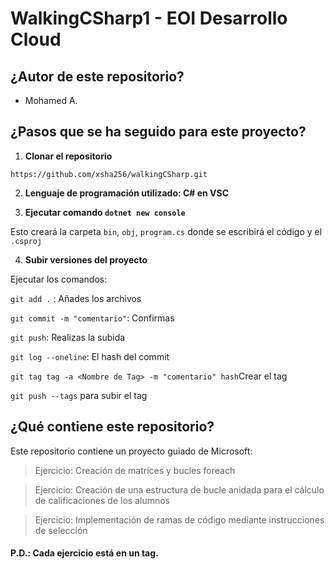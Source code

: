 # WalkingCSharp1 - EOI Desarrollo Cloud

## ¿Autor de este repositorio?

- Mohamed A.

## ¿Pasos que se ha seguido para este proyecto?

1. **Clonar el repositorio**

`https://github.com/xsha256/walkingCSharp.git`

2. **Lenguaje de programación utilizado: C# en VSC**

3. **Ejecutar comando `dotnet new console`**

Esto creará la carpeta `bin`, `obj`, `program.cs` donde se escribirá el código y el `.csproj`

4. **Subir versiones del proyecto**

Ejecutar los comandos:

```git add .``` : Añades los archivos

```git commit -m "comentario"```: Confirmas

```git push```: Realizas la subida

```git log --oneline```: El hash del commit

```git tag tag -a <Nombre de Tag> -m "comentario" hash```Crear el tag

```git push --tags``` para subir el tag

## ¿Qué contiene este repositorio?

Este repositorio contiene un proyecto guiado de Microsoft:

> Ejercicio: Creación de matrices y bucles foreach

> Ejercicio: Creación de una estructura de bucle anidada para el cálculo de calificaciones de los alumnos

> Ejercicio: Implementación de ramas de código mediante instrucciones de selección


#### P.D.: Cada ejercicio está en un tag.
